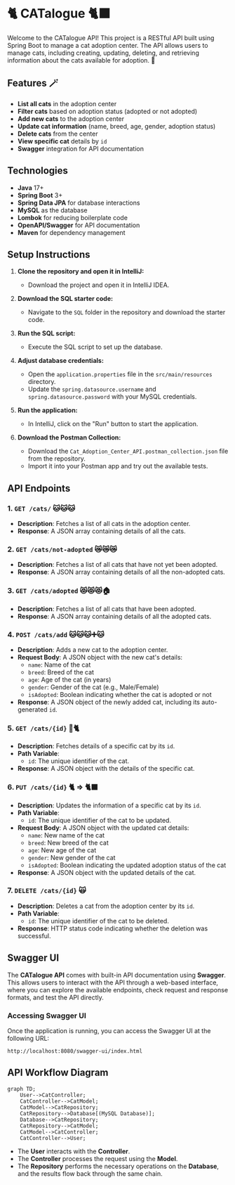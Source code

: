 # 🐈 CATalogue 🐈‍⬛
Welcome to the CATalogue API! This project is a RESTful API built using Spring Boot to manage a cat adoption center. The API allows users to manage cats, including creating, updating, deleting, and retrieving information about the cats available for adoption. 🐾

## Features 🪄

- **List all cats** in the adoption center
- **Filter cats** based on adoption status (adopted or not adopted)
- **Add new cats** to the adoption center
- **Update cat information** (name, breed, age, gender, adoption status)
- **Delete cats** from the center
- **View specific cat** details by `id`
- **Swagger** integration for API documentation

## Technologies

- **Java** 17+
- **Spring Boot** 3+
- **Spring Data JPA** for database interactions
- **MySQL** as the database
- **Lombok** for reducing boilerplate code
- **OpenAPI/Swagger** for API documentation
- **Maven** for dependency management

## Setup Instructions

1. **Clone the repository and open it in IntelliJ:**

   - Download the project and open it in IntelliJ IDEA.

2. **Download the SQL starter code:**

   - Navigate to the `SQL` folder in the repository and download the starter code.

3. **Run the SQL script:**

   - Execute the SQL script to set up the database.

4. **Adjust database credentials:**

   - Open the `application.properties` file in the `src/main/resources` directory.
   - Update the `spring.datasource.username` and `spring.datasource.password` with your MySQL credentials.

5. **Run the application:**

   - In IntelliJ, click on the "Run" button to start the application.
     
6. **Download the Postman Collection:**

   - Download the `Cat_Adoption_Center_API.postman_collection.json` file from the repository.
   - Import it into your Postman app and try out the available tests.

## API Endpoints

### 1. `GET /cats/` 🐱🐱🐱
- **Description**: Fetches a list of all cats in the adoption center.
- **Response**: A JSON array containing details of all the cats.

### 2. `GET /cats/not-adopted` 😿😿😿
- **Description**: Fetches a list of all cats that have not yet been adopted.
- **Response**: A JSON array containing details of all the non-adopted cats.

### 3. `GET /cats/adopted` 😻😻😻🏠
- **Description**: Fetches a list of all cats that have been adopted.
- **Response**: A JSON array containing details of all the adopted cats.

### 4. `POST /cats/add` 🐱🐱🐱➕🐱
- **Description**: Adds a new cat to the adoption center.
- **Request Body**: A JSON object with the new cat's details:
  - `name`: Name of the cat
  - `breed`: Breed of the cat
  - `age`: Age of the cat (in years)
  - `gender`: Gender of the cat (e.g., Male/Female)
  - `isAdopted`: Boolean indicating whether the cat is adopted or not
- **Response**: A JSON object of the newly added cat, including its auto-generated `id`.

### 5. `GET /cats/{id}` 🔎🐈
- **Description**: Fetches details of a specific cat by its `id`.
- **Path Variable**: 
  - `id`: The unique identifier of the cat.
- **Response**: A JSON object with the details of the specific cat.

### 6. `PUT /cats/{id}` 🐈 => 🐈‍⬛
- **Description**: Updates the information of a specific cat by its `id`.
- **Path Variable**: 
  - `id`: The unique identifier of the cat to be updated.
- **Request Body**: A JSON object with the updated cat details:
  - `name`: New name of the cat
  - `breed`: New breed of the cat
  - `age`: New age of the cat
  - `gender`: New gender of the cat
  - `isAdopted`: Boolean indicating the updated adoption status of the cat
- **Response**: A JSON object with the updated details of the cat.

### 7. `DELETE /cats/{id}` 🙀
- **Description**: Deletes a cat from the adoption center by its `id`.
- **Path Variable**: 
  - `id`: The unique identifier of the cat to be deleted.
- **Response**: HTTP status code indicating whether the deletion was successful.

## Swagger UI

The **CATalogue API** comes with built-in API documentation using **Swagger**. This allows users to interact with the API through a web-based interface, where you can explore the available endpoints, check request and response formats, and test the API directly.

### Accessing Swagger UI

Once the application is running, you can access the Swagger UI at the following URL:

```plaintext
http://localhost:8080/swagger-ui/index.html
```

## API Workflow Diagram

```mermaid
graph TD;
    User-->CatController;
    CatController-->CatModel;
    CatModel-->CatRepository;
    CatRepository-->Database[(MySQL Database)];
    Database-->CatRepository;
    CatRepository-->CatModel;
    CatModel-->CatController;
    CatController-->User;
```

- The **User** interacts with the **Controller**.
- The **Controller** processes the request using the **Model**.
- The **Repository** performs the necessary operations on the **Database**, and the results flow back through the same chain.


